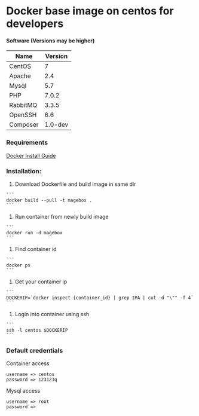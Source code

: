 # Docker base image on centos for developers
#### Software (Versions may be higher)
| Name | Version |
| ----- | ----- |
| CentOS | 7 |
| Apache | 2.4 |
| Mysql | 5.7 |
| PHP | 7.0.2 |
| RabbitMQ | 3.3.5 |
| OpenSSH | 6.6 |
| Composer | 1.0-dev |

### Requirements
[Docker Install Guide](https://docs.docker.com/engine/installation)
### Installation:
  1. Download Dockerfile and build image in same dir
  
    ```
    docker build --pull -t magebox .
    ```
  1. Run container from newly build image
  
    ```
    docker run -d magebox
    ```
  1. Find container id
  
    ```
    docker ps
    ```
  1. Get your container ip
  
    ```
    DOCKERIP=`docker inspect {container_id} | grep IPA | cut -d "\"" -f 4`
    ```
  1. Login into container using ssh
  
    ```
    ssh -l centos $DOCKERIP
    ```
### Default credentials
  Container access
  
  ```
  username => centos
  password => 123123q
  ```
  Mysql access
  
  ```
  username => root
  password => 
  ```
